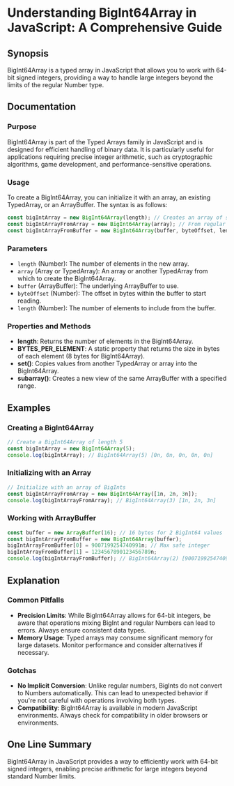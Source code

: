 <!--
Meta Description: # Understanding BigInt64Array in JavaScript: A Comprehensive Guide ## Synopsis BigInt64Array is a typed array in JavaScript that allows you to work wi...
Meta Keywords: bigint64array, array, javascript, new, number
-->

# Understanding BigInt64Array in JavaScript: A Comprehensive Guide

## Synopsis
BigInt64Array is a typed array in JavaScript that allows you to work with 64-bit signed integers, providing a way to handle large integers beyond the limits of the regular Number type.

## Documentation

### Purpose
BigInt64Array is part of the Typed Arrays family in JavaScript and is designed for efficient handling of binary data. It is particularly useful for applications requiring precise integer arithmetic, such as cryptographic algorithms, game development, and performance-sensitive operations.

### Usage
To create a BigInt64Array, you can initialize it with an array, an existing TypedArray, or an ArrayBuffer. The syntax is as follows:

```javascript
const bigIntArray = new BigInt64Array(length); // Creates an array of specified length
const bigIntArrayFromArray = new BigInt64Array(array); // From regular array
const bigIntArrayFromBuffer = new BigInt64Array(buffer, byteOffset, length); // From ArrayBuffer
```

### Parameters
- `length` (Number): The number of elements in the new array.
- `array` (Array or TypedArray): An array or another TypedArray from which to create the BigInt64Array.
- `buffer` (ArrayBuffer): The underlying ArrayBuffer to use.
- `byteOffset` (Number): The offset in bytes within the buffer to start reading.
- `length` (Number): The number of elements to include from the buffer.

### Properties and Methods
- **length**: Returns the number of elements in the BigInt64Array.
- **BYTES_PER_ELEMENT**: A static property that returns the size in bytes of each element (8 bytes for BigInt64Array).
- **set()**: Copies values from another TypedArray or array into the BigInt64Array.
- **subarray()**: Creates a new view of the same ArrayBuffer with a specified range.

## Examples

### Creating a BigInt64Array
```javascript
// Create a BigInt64Array of length 5
const bigIntArray = new BigInt64Array(5);
console.log(bigIntArray); // BigInt64Array(5) [0n, 0n, 0n, 0n, 0n]
```

### Initializing with an Array
```javascript
// Initialize with an array of BigInts
const bigIntArrayFromArray = new BigInt64Array([1n, 2n, 3n]);
console.log(bigIntArrayFromArray); // BigInt64Array(3) [1n, 2n, 3n]
```

### Working with ArrayBuffer
```javascript
const buffer = new ArrayBuffer(16); // 16 bytes for 2 BigInt64 values
const bigIntArrayFromBuffer = new BigInt64Array(buffer);
bigIntArrayFromBuffer[0] = 9007199254740991n; // Max safe integer
bigIntArrayFromBuffer[1] = 1234567890123456789n;
console.log(bigIntArrayFromBuffer); // BigInt64Array(2) [9007199254740991n, 1234567890123456789n]
```

## Explanation

### Common Pitfalls
- **Precision Limits**: While BigInt64Array allows for 64-bit integers, be aware that operations mixing BigInt and regular Numbers can lead to errors. Always ensure consistent data types.
- **Memory Usage**: Typed arrays may consume significant memory for large datasets. Monitor performance and consider alternatives if necessary.

### Gotchas
- **No Implicit Conversion**: Unlike regular numbers, BigInts do not convert to Numbers automatically. This can lead to unexpected behavior if you're not careful with operations involving both types.
- **Compatibility**: BigInt64Array is available in modern JavaScript environments. Always check for compatibility in older browsers or environments.

## One Line Summary
BigInt64Array in JavaScript provides a way to efficiently work with 64-bit signed integers, enabling precise arithmetic for large integers beyond standard Number limits.